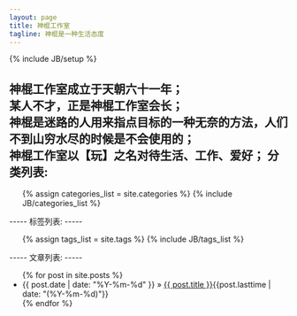 ```yaml
---
layout: page
title: 神棍工作室
tagline: 神棍是一种生活态度
---
```

{% include JB/setup %}

神棍工作室成立于天朝六十一年；  
某人不才，正是神棍工作室会长；  
神棍是迷路的人用来指点目标的一种无奈的方法，人们不到山穷水尽的时候是不会使用的；  
神棍工作室以【玩】之名对待生活、工作、爱好；
分类列表:
-----
<ul class="tag_box inline">
  {% assign categories_list = site.categories %}
  {% include JB/categories_list %}
</ul>
-----
标签列表:
-----
<ul class="tag_box inline">
{% assign tags_list = site.tags %}
{% include JB/tags_list %}
</ul>
-----
文章列表:
-----
<ul class="posts">
{% for post in site.posts %}
<li><span>{{ post.date | date: "%Y-%m-%d" }}</span> &raquo; <a href="{{ BASE_PATH }}{{ post.url }}">{{ post.title }}</a>{{post.lasttime | date: "(%Y-%m-%d)"}}</li>
{% endfor %}
</ul>
